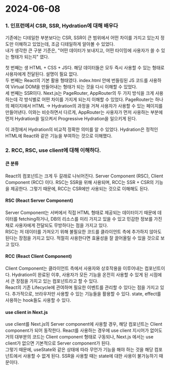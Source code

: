 # 2024-06-08

### 1. 인프런에서 CSR, SSR, Hydration에 대해 배우다

기존에는 디테일한 부분보다는 CSR, SSR이 큰 범위에서 어떤 차이를 가지고 있는지 정도만 이해하고 있었는데, 조금 디테일하게 알아볼 수 있었다.  
내가 생각한 큰 구분 기준은, "어떤 데이터가 보내지고, 어떤 타이밍에 사용자가 쓸 수 있는 형태가 되는지" 였다.

첫 번째는 생 HTML + CSS + JS다. 해당 데이터들은 모두 즉시 사용할 수 있는 형태로 사용자에게 전달된다. 설명이 필요 없다.  
두 번째는 React의 기본 활용 형태였다. index.html 안에 번들링된 JS 코드를 사용하여 Virtual DOM을 만들어내는 형태가 되는 것을 다시 이해할 수 있었다.  
세 번째는 SSR이다. Next.js는 PageRouter, AppRouter의 두 가지 방식을 크게 사용하는데 각 방식별로 어떤 차이를 가지게 되는지 이해할 수 있었다. PageRouter는 하나의 페이지에서 HTML -> Hydration의 과정을 거쳐 사용자가 사용할 수 있는 페이지를 만들어낸다. 이와는 비슷하면서 다르게, AppRouter는 사용자가 먼저 사용하는 부분에 먼저 Hydration을 일으켜서 Progressive Hydration을 일으키게 된다.

이 과정에서 Hydration의 비교적 정확한 의미를 알 수 있었다. Hydration은 정적인 HTML에 React와 같은 기능을 부여하는 것으로 이해했다.

### 2. RCC, RSC, use client에 대해 이해하다.

#### 큰 분류

React의 컴포넌트는 크게 두 갈래로 나뉘어진다. Server Component (RSC), Client Component (RCC) 이다. RSC는 SSR을 위해 사용되며, RCC는 SSR + CSR의 기능을 제공한다. 그렇기 때문에, RCC는 CSR에만 사용되는 것으로 이해해도 된다.

#### RSC (React Server Component)

Server Component는 서버에서 직접 HTML 형태로 제공되는 데이터이기 때문에 데이터를 fetching하거나, DB의 리소스를 미리 가지고 있을 수 있고 민감한 정보를 가진 채로 사용자에게 전달되도 무방하다는 점을 가지고 있다.  
RSC는 저 데이터를 가져오기 위해 불필요한 코드를 클라이언트 측에 추가하지 않아도 된다는 장점을 가지고 있다. 적절히 사용한다면 효율성을 잘 끌어올릴 수 있을 것으로 보고 있다.

#### RCC (React Client Component)

Client Component는 클라이언트 측에서 사용자와 상호작용을 이루어내는 컴포넌트이다. Hydration이 완료된 이후, 사용자가 모든 기능을 온전히 사용할 수 있게 된 시점에서 큰 장점을 가지고 있는 컴포넌트라고 할 수 있다.  
React의 기존 Lifecycle에 관여하며 필요한 이벤트를 관리할 수 있다는 점을 가지고 있다. 추가적으로, 브라우저만 사용할 수 있는 기능들을 활용할 수 있다. state, effect를 사용하는 hook들도 사용할 수 있다.

#### use client in Next.js

use client를 Next.js의 Server component에 사용할 경우, 해당 컴포넌트는 Client component가 되어 동작한다. React를 사용하는 경우에 use client 지시어가 없어도 거의 대부분의 코드는 Client component 형태로 구동되나, Next.js 에서는 use client가 없으면 기본적으로 Server component가 된다.  
그렇기 때문에, useState와 같은 상태에 따라 무언가 기능을 해야 하는 것을 해당 컴포넌트에서 사용할 수 없게 된다. SSR을 사용할 때는 state에 대한 사용이 불가능하기 때문이다.
